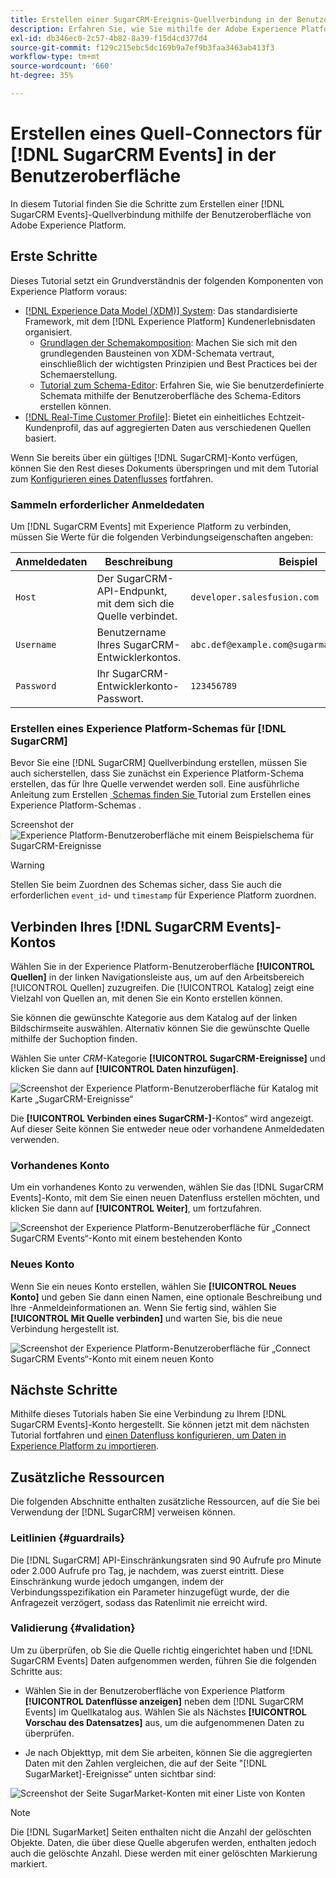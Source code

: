 ```yaml
---
title: Erstellen einer SugarCRM-Ereignis-Quellverbindung in der Benutzeroberfläche
description: Erfahren Sie, wie Sie mithilfe der Adobe Experience Platform-Benutzeroberfläche eine SugarCRM-Ereignis-Quellverbindung erstellen.
exl-id: db346ec0-2c57-4b82-8a39-f15d4cd377d4
source-git-commit: f129c215ebc5dc169b9a7ef9b3faa3463ab413f3
workflow-type: tm+mt
source-wordcount: '660'
ht-degree: 35%

---
```


# Erstellen eines Quell-Connectors für [!DNL SugarCRM Events] in der Benutzeroberfläche

In diesem Tutorial finden Sie die Schritte zum Erstellen einer [!DNL SugarCRM Events]-Quellverbindung mithilfe der Benutzeroberfläche von Adobe Experience Platform.

## Erste Schritte

Dieses Tutorial setzt ein Grundverständnis der folgenden Komponenten von Experience Platform voraus:

* [[!DNL Experience Data Model (XDM)] System](../../../../../xdm/home.md): Das standardisierte Framework, mit dem [!DNL Experience Platform] Kundenerlebnisdaten organisiert.
   * [Grundlagen der Schemakomposition](../../../../../xdm/schema/composition.md): Machen Sie sich mit den grundlegenden Bausteinen von XDM-Schemata vertraut, einschließlich der wichtigsten Prinzipien und Best Practices bei der Schemaerstellung.
   * [Tutorial zum Schema-Editor](../../../../../xdm/tutorials/create-schema-ui.md): Erfahren Sie, wie Sie benutzerdefinierte Schemata mithilfe der Benutzeroberfläche des Schema-Editors erstellen können.
* [[!DNL Real-Time Customer Profile]](../../../../../profile/home.md): Bietet ein einheitliches Echtzeit-Kundenprofil, das auf aggregierten Daten aus verschiedenen Quellen basiert.

Wenn Sie bereits über ein gültiges [!DNL SugarCRM]-Konto verfügen, können Sie den Rest dieses Dokuments überspringen und mit dem Tutorial zum [Konfigurieren eines Datenflusses](../../dataflow/crm.md) fortfahren.

### Sammeln erforderlicher Anmeldedaten

Um [!DNL SugarCRM Events] mit Experience Platform zu verbinden, müssen Sie Werte für die folgenden Verbindungseigenschaften angeben:

| Anmeldedaten | Beschreibung | Beispiel |
| --- | --- | --- |
| `Host` | Der SugarCRM-API-Endpunkt, mit dem sich die Quelle verbindet. | `developer.salesfusion.com` |
| `Username` | Benutzername Ihres SugarCRM-Entwicklerkontos. | `abc.def@example.com@sugarmarketdemo000.com` |
| `Password` | Ihr SugarCRM-Entwicklerkonto-Passwort. | `123456789` |

### Erstellen eines Experience Platform-Schemas für [!DNL SugarCRM]

Bevor Sie eine [!DNL SugarCRM] Quellverbindung erstellen, müssen Sie auch sicherstellen, dass Sie zunächst ein Experience Platform-Schema erstellen, das für Ihre Quelle verwendet werden soll. Eine ausführliche Anleitung zum Erstellen [&#x200B; Schemas finden Sie &#x200B;](../../../../../xdm/schema/composition.md) Tutorial zum Erstellen eines Experience Platform-Schemas .

Screenshot der ![Experience Platform-Benutzeroberfläche mit einem Beispielschema für SugarCRM-Ereignisse](../../../../images/tutorials/create/sugarcrm-events/sugarcrm-schema-events.png)

>[!WARNING]
>
>Stellen Sie beim Zuordnen des Schemas sicher, dass Sie auch die erforderlichen `event_id`- und `timestamp` für Experience Platform zuordnen.

## Verbinden Ihres [!DNL SugarCRM Events]-Kontos

Wählen Sie in der Experience Platform-Benutzeroberfläche **[!UICONTROL Quellen]** in der linken Navigationsleiste aus, um auf den Arbeitsbereich [!UICONTROL Quellen] zuzugreifen. Die [!UICONTROL Katalog] zeigt eine Vielzahl von Quellen an, mit denen Sie ein Konto erstellen können.

Sie können die gewünschte Kategorie aus dem Katalog auf der linken Bildschirmseite auswählen. Alternativ können Sie die gewünschte Quelle mithilfe der Suchoption finden.

Wählen Sie unter *CRM*-Kategorie **[!UICONTROL SugarCRM-Ereignisse]** und klicken Sie dann auf **[!UICONTROL Daten hinzufügen]**.

![Screenshot der Experience Platform-Benutzeroberfläche für Katalog mit Karte „SugarCRM-Ereignisse“](../../../../images/tutorials/create/sugarcrm-events/catalog-sugarcrm-events.png)

Die **[!UICONTROL Verbinden eines SugarCRM-]**-Kontos“ wird angezeigt. Auf dieser Seite können Sie entweder neue oder vorhandene Anmeldedaten verwenden.

### Vorhandenes Konto

Um ein vorhandenes Konto zu verwenden, wählen Sie das [!DNL SugarCRM Events]-Konto, mit dem Sie einen neuen Datenfluss erstellen möchten, und klicken Sie dann auf **[!UICONTROL Weiter]**, um fortzufahren.

![Screenshot der Experience Platform-Benutzeroberfläche für „Connect SugarCRM Events“-Konto mit einem bestehenden Konto](../../../../images/tutorials/create/sugarcrm-events/existing.png)

### Neues Konto

Wenn Sie ein neues Konto erstellen, wählen Sie **[!UICONTROL Neues Konto]** und geben Sie dann einen Namen, eine optionale Beschreibung und Ihre -Anmeldeinformationen an. Wenn Sie fertig sind, wählen Sie **[!UICONTROL Mit Quelle verbinden]** und warten Sie, bis die neue Verbindung hergestellt ist.

![Screenshot der Experience Platform-Benutzeroberfläche für „Connect SugarCRM Events“-Konto mit einem neuen Konto](../../../../images/tutorials/create/sugarcrm-events/new.png)

## Nächste Schritte

Mithilfe dieses Tutorials haben Sie eine Verbindung zu Ihrem [!DNL SugarCRM Events]-Konto hergestellt. Sie können jetzt mit dem nächsten Tutorial fortfahren und [einen Datenfluss konfigurieren, um Daten in Experience Platform zu importieren](../../dataflow/crm.md).

## Zusätzliche Ressourcen

Die folgenden Abschnitte enthalten zusätzliche Ressourcen, auf die Sie bei Verwendung der [!DNL SugarCRM] verweisen können.

### Leitlinien {#guardrails}

Die [!DNL SugarCRM] API-Einschränkungsraten sind 90 Aufrufe pro Minute oder 2.000 Aufrufe pro Tag, je nachdem, was zuerst eintritt. Diese Einschränkung wurde jedoch umgangen, indem der Verbindungsspezifikation ein Parameter hinzugefügt wurde, der die Anfragezeit verzögert, sodass das Ratenlimit nie erreicht wird.

### Validierung {#validation}

Um zu überprüfen, ob Sie die Quelle richtig eingerichtet haben und [!DNL SugarCRM Events] Daten aufgenommen werden, führen Sie die folgenden Schritte aus:

* Wählen Sie in der Benutzeroberfläche von Experience Platform **[!UICONTROL Datenflüsse anzeigen]** neben dem [!DNL SugarCRM Events] im Quellkatalog aus. Wählen Sie als Nächstes **[!UICONTROL Vorschau des Datensatzes]** aus, um die aufgenommenen Daten zu überprüfen.

* Je nach Objekttyp, mit dem Sie arbeiten, können Sie die aggregierten Daten mit den Zahlen vergleichen, die auf der Seite &quot;[!DNL SugarMarket]-Ereignisse“ unten sichtbar sind:

![Screenshot der Seite SugarMarket-Konten mit einer Liste von Konten](../../../../images/tutorials/create/sugarcrm-events/sugarmarket-events.png)

>[!NOTE]
>
>Die [!DNL SugarMarket] Seiten enthalten nicht die Anzahl der gelöschten Objekte. Daten, die über diese Quelle abgerufen werden, enthalten jedoch auch die gelöschte Anzahl. Diese werden mit einer gelöschten Markierung markiert.
